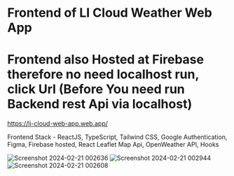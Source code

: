 # Frontend of LI Cloud Weather Web App


# Frontend also Hosted at Firebase therefore no need localhost run, click Url (**Before You need run Backend rest Api via localhost**)
https://li-cloud-web-app.web.app/

Frontend Stack - ReactJS, TypeScript, Tailwind CSS, Google Authentication, Figma, Firebase hosted, React Leaflet Map Api, OpenWeather API, Hooks


![Screenshot 2024-02-21 002636](https://github.com/kaligu/kaligu-LI-CLOUD_Weather_App_Frontend/assets/101045808/eb793e39-25fd-4b6a-93ad-255186a2fa19)
![Screenshot 2024-02-21 002944](https://github.com/kaligu/kaligu-LI-CLOUD_Weather_App_Frontend/assets/101045808/0e2b4b64-4e4c-4dcd-a579-60121a1c296d)
![Screenshot 2024-02-21 002608](https://github.com/kaligu/kaligu-LI-CLOUD_Weather_App_Frontend/assets/101045808/af084180-8f27-4a0d-8f6a-67c9ccba81ec)
